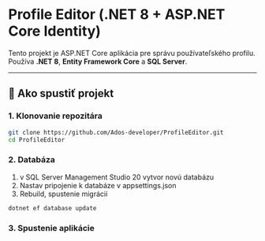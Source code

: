 # Profile Editor (.NET 8 + ASP.NET Core Identity)

Tento projekt je ASP.NET Core aplikácia pre správu používateľského profilu.  
Používa **.NET 8**, **Entity Framework Core** a **SQL Server**.

---

## 🚀 Ako spustiť projekt

### 1. Klonovanie repozitára
```bash
git clone https://github.com/Ados-developer/ProfileEditor.git
cd ProfileEditor
```
### 2. Databáza
  1. v SQL Server Management Studio 20 vytvor novú databázu
  2. Nastav pripojenie k databáze v appsettings.json
  3. Rebuild, spustenie migrácií
```bash
dotnet ef database update
```
### 3. Spustenie aplikácie
